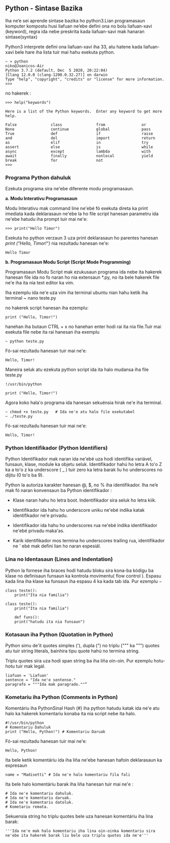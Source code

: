 ## Python - Sintase Bazika

Iha ne’e sei aprende sintase bazika ho python3.Lian programasaun komputer kompostu husi liafuan ne’ebe defini ona no bolu liafuan-xavi (keyword), regra ida nebe preskrita kada liafuan-savi mak hanaran sintase(syntax)

Python3 interprete defini ona liafuan-xavi iha 33, atu hatene kada liafuan-xavi bele hare iha lista tuir mai hahu exekuta python.

```
~ » python                                                                                                                                  niko@Joanicos-Air
Python 3.7.2 (default, Dec  5 2020, 20:22:04) 
[Clang 12.0.0 (clang-1200.0.32.27)] on darwin
Type "help", "copyright", "credits" or "license" for more information.
>>> 
```

no hakerek :

```
>>> help("keywords")

Here is a list of the Python keywords.  Enter any keyword to get more help.

False               class               from                or
None                continue            global              pass
True                def                 if                  raise
and                 del                 import              return
as                  elif                in                  try
assert              else                is                  while
async               except              lambda              with
await               finally             nonlocal            yield
break               for                 not                 
>>> 
```

### Programa Python dahuluk

Ezekuta programa sira ne'ebe diferente modu programasaun.

**a. Modu Interativu Programasaun**

Modu Interativu mak command line ne'ebé fó exekuta direta ka print imediata kada deklarasaun ne'ebe la ho file script hanesan parametru ida ne'ebe hatudu iha prompt tuir mai ne'e:

```
>>> print("Hello Timor")
```

Exekuta ho python verzaun 3 uza print deklarasaun ho parentes hanesan *print ("Hello, Timor!")* nia rezultadu hanesan ne'e:

```
Hello Timor
```

**b. Programasaun Modu Script (Script Mode Programming)**

Programasaun Modu Script mak ezukusaun programa ida nebe ita hakerek hanesan file ida no fo naran ho nia extensaun *.py, no ita bele hakerek file ne'e iha ita nia text editor ka vim.

Iha ezemplu ida ne'e uza vim iha terminal ubuntu nian hahu ketik iha terminal ~ nano teste.py

no hakerek script hanesan iha ezemplu:

```
print ("Hello, Timor!")
```

hanehan iha butaun CTRL + x no hanehan enter hodi rai ita nia file.Tuir mai exekuta file nebe ita rai hanesan iha exemplu

```
~ python teste.py
```

Fó-sai rezultadu hanesan tuir mai ne'e:

```
Hello, Timor!
```

Maneira seluk atu ezekuta python script ida ita halo mudansa iha file teste.py

```
!/usr/bin/python

print ("Hello, Timor!")
```

Agora koko hala'o programa ida hanesan sekuénsia hirak ne'e iha terminal.

```
~ chmod +x teste.py   # Ida ne'e atu halo file exekutabel
~ ./teste.py
```

Fó-sai rezultadu hanesan tuir mai ne'e:

```
Hello, Timor!
```

### Python Identifikador (Python Identifiers)

Python Identifikador mak naran ida ne'ebé uza hodi identifika variável, funsaun, klase, module ka objetu seluk. Identifikador hahú ho letra A to'o Z ka a to'o z ka underscore ( _ ) tuir zero ka letra barak liu ho underscores no díjitu (0 to'o ba 9).

Python la autoriza karakter hanesan @, $, no % iha identifikador. Iha neʼe mak fó naran konvensaun ba Python identifikador :

- Klase naran hahu ho letra boot. Indentifikador sira seluk ho letra kiik.

- Identifikador ida hahu ho underscore uniku ne'ebé indika katak identifikador ne'e privadu.

- Identifikador ida hahu ho underscores rua ne'ebé indika identifikador ne'ebé privadu maka'as.

- Karik identifikador mos termina ho underscores trailing rua, identifikador ne ' ebé mak defini lian ho naran espesiál.

### Lina no Identasaun (Lines and Indentation)

Python la fornese iha braces hodi hatudu bloku sira kona-ba kódigu ba klase no definisaun funsaun ka kontrola movimentu( flow control ). Espasu kada lina iha klase ka funsaun iha espasu 4 ka kada tab ida. Pur ezemplu −

```
class teste():
	print("Ita nia familia")
	
class teste():
	print("Ita nia familia")
	
	def funs():
	print("hatudu ita nia funsaun")

```

### Kotasaun iha Python (Quotation in Python)

Python simu de'it quotes simples ('), dupla (") no triplu (""" ka """) quotes atu tuir string literals, bainhira tipu quote hahú no termina string.

Triplu quotes sira uza hodi span string ba iha liña oin-oin. Pur ezemplu hotu-hotu tuir mak legál.

```
liafuan = 'Liafuan'
sentence = "Ida ne'e sentense."
paragrafo = """Ida mak paragrado.""”
```

### Kometariu iha Python (Comments in Python)

Komentáriu iha PythonSinal Hash (#) iha python hatudu katak ida ne'e atu halo ka hakerek komentariu konaba ita nia script nebe ita halo.

```
#!/usr/bin/python
# Komentariu Dahuluk
print ("Hello, Python!") # Komentariu Daruak
```

Fó-sai rezultadu hanesan tuir mai ne'e:

```
Hello, Python!
```

Ita bele ketik komentáriu ida iha liña ne'ebe hanesan hafoin deklarasaun ka expresaun

```
name = "Madisetti" # Ida ne'e halo komentariu fila fali
```

Ita bele halo komentáriu barak iha liña hanesan tuir mai ne'e :

```
# Ida ne'e komentariu dahuluk.
# Ida ne'e komentariu daruak.
# Ida ne'e komentariu datoluk.
# Kometariu remata.
```

Sekuensia string ho triplu quotes bele uza hanesan komentáriu iha lina barak:

```
'''Ida ne'e mak halo komentariu iha lina oin-oinka komentariu sira ne'ebe ita hakerek barak liu bele uza triplu quotes ida ne'e'''
```



